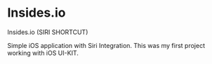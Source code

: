 # Insides.io
Insides.io (SIRI SHORTCUT)

Simple iOS application with Siri Integration. This was my first project working with iOS UI-KIT. 
